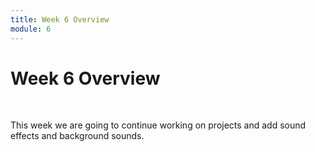 ```yaml
---
title: Week 6 Overview
module: 6
---
```


# Week 6 Overview <br />


<br />



This week we are going to continue working on projects and add sound effects and background sounds.

<!--<iframe width="560" height="315" src="https://www.youtube.com/embed/lGkdx-xz39A" frameborder="0" allow="accelerometer; autoplay; encrypted-media; gyroscope; picture-in-picture" allowfullscreen></iframe>-->